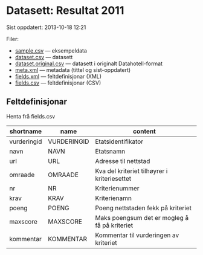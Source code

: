 # Datasett:     Resultat 2011
 Sist oppdatert: 2013-10-18 12:21

 Filer:
 - [sample.csv](sample.csv) — eksempeldata
 - [dataset.csv](dataset.csv) — datasett
 - [dataset.original.csv](dataset.original.csv) — datasett i originalt Datahotell-format
 - [meta.xml](meta.xml) — metadata (tittel og sist-oppdatert)
 - [fields.xml](fields.xml) — feltdefinisjonar (XML)
 - [fields.csv](fields.csv) — feltdefinisjonar (CSV)


## Feltdefinisjonar
Henta frå fields.csv

| shortname | name | content |
| --- | --- | --- |
| vurderingid | VURDERINGID | Etatsidentifikator |
| navn | NAVN | Etatsnamn |
| url | URL | Adresse til nettstad |
| omraade | OMRAADE | Kva del kriteriet tilhøyrer i kriteriesettet |
| nr | NR | Kriterienummer |
| krav | KRAV | Kriterienamn |
| poeng | POENG | Poeng nettstaden fekk på kriteriet |
| maxscore | MAXSCORE | Maks poengsum det er mogleg å få på kriteriet |
| kommentar | KOMMENTAR | Kommentar til vurderingen av kriteriet |
